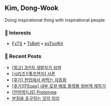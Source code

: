 ## Kim, Dong-Wook

Doing inspirational thing with inspirational people

### 🧠 Interests

- [FxTS](https://github.com/marpple/FxTS) •  [TsBelt](https://github.com/mobily/ts-belt) • [esToolKit](https://github.com/toss/es-toolkit) 

### 📝 Recent Posts
- [[회고] 3년차 개발자가 되며](https://woody-morgan.github.io/blog/retrospect/retrospect-2024)
- [[시리즈][좋프엔지] 서론](https://woody-morgan.github.io/blog/good-fe-engineer/become-good-fe-engineer-00)
- [[후기] 현업에서 써먹는 자동화](https://woody-morgan.github.io/blog/review/automation-for-work)
- [[후기][FEops] 내부 로컬 배포 플랫폼 럼버잭 제작기](https://woody-morgan.github.io/blog/review/making-internal-platform-lumberjack)
- [[언어학][JS] Prototype](https://woody-morgan.github.io/blog/language/fundamental-javascript)
- [본질을 추구하는 것의 의미](https://woody-morgan.github.io/blog/essay/thinking-about-fundamental)
